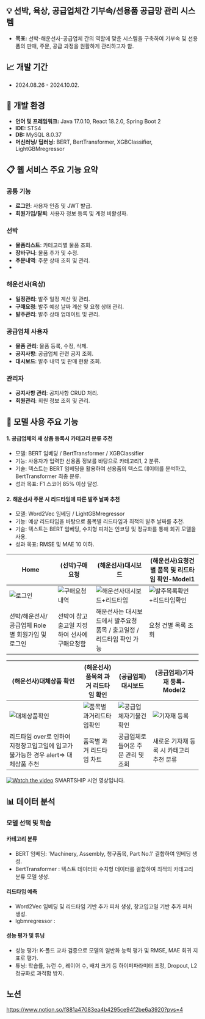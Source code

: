 
## 💡 선박, 육상, 공급업체간 기부속/선용품 공급망 관리 시스템
- **목표:** 선박-해운선사-공급업체 간의 역할에 맞춘 시스템을 구축하여
  기부속 및 선용품의 판매, 주문, 공급 과정을 원활하게 관리하고자 함.

## 📈 개발 기간
- 2024.08.26 - 2024.10.02.
  
## 🔧 개발 환경
- **언어 및 프레임워크:** Java 17.0.10, React 18.2.0, Spring Boot 2
- **IDE:** STS4
- **DB:** MySQL 8.0.37
- **머신러닝/ 딥러닝:** BERT, BertTransformer, XGBClassifier, LightGBMregressor
  
## 📋 웹 서비스 주요 기능 요약
### 공통 기능
- **로그인**: 사용자 인증 및 JWT 발급.
- **회원가입/탈퇴**: 사용자 정보 등록 및 계정 비활성화.

### 선박
- **물품리스트**: 카테고리별 물품 조회.
- **장바구니**: 물품 추가 및 수정.
- **주문내역**: 주문 상태 조회 및 관리.
- 
### 해운선사(육상)
- **일정관리**: 발주 일정 계산 및 관리.
- **구매요청**: 발주 예상 날짜 계산 및 요청 상태 관리.
- **발주관리**: 발주 상태 업데이트 및 관리.

### 공급업체 사용자
- **물품 관리**: 물품 등록, 수정, 삭제.
- **공지사항**: 공급업체 관련 공지 조회.
- **대시보드**: 발주 내역 및 판매 현황 조회.

### 관리자
- **공지사항 관리**: 공지사항 CRUD 처리.
- **회원관리**: 회원 정보 조회 및 관리.
  
## 📌 모델 사용 주요 기능
#### 1. 공급업체의 새 상품 등록시 카테고리 분류 추천
- 모델: BERT 임베딩 / BertTransformer / XGBClassifier
- 기능: 사용자가 입력한 선용품 정보를 바탕으로 카테고리1, 2 분류.
- 기술: 텍스트는 BERT 임베딩을 활용하여 선용품의 텍스트 데이터를 분석하고, BertTransformer 최종 분류.
- 성과 목표: F1 스코어 85% 이상 달성.
#### 2. 해운선사 주문 시 리드타임에 따른 발주 날짜 추천
- 모델: Word2Vec 임베딩 / LightGBMregressor
- 기능: 예상 리드타임을 바탕으로 품목별 리드타임과 최적의 발주 날짜를 추천.
- 기술: 텍스트는 BERT 임베딩, 수치형 피처는 인코딩 및 정규화를 통해 회귀 모델을 사용.
- 성과 목표: RMSE 및 MAE 10 이하.



  
 
|Home|(선박)구매요청|(해운선사)대시보드|(해운선사)요청건별 품목 및 리드타임 확인-Model1|
|---|---|---|---|
|![로그인](https://github.com/user-attachments/assets/7e08dd1d-02d2-42ba-92b7-5e58028ef9ba)|![구매요청내역](https://github.com/user-attachments/assets/4409c019-2d13-4aba-8f91-ab03d3913868)|![해운선사대시보드+리드타임](https://github.com/user-attachments/assets/5de51580-b91c-459c-a8f8-c6bc43b828a1)|![발주목록확인+리드타임확인](https://github.com/user-attachments/assets/49229cf7-4cb4-446d-83f9-131d2eee12ec)|
|선박/해운선사/공급업체 Role 별 회원가입 및 로그인 |선박이 창고출고일 지정하여 선사에 구매요청함|해운선사는 대시보드에서 발주요청 품목 / 출고일정 / 리드타임 확인 가능|요청 건별 목록 조회|

|(해운선사)대체상품 확인 |(해운선사)품목의 과거 리드타임 확인 |(공급업체)대시보드|(공급업체)기자재 등록-Model2|
|---|---|---|---| 
|![대체상품확인](https://github.com/user-attachments/assets/99bf4390-e584-4502-8d21-8c8dd4601ad9)|![품목별 과거리드타임확인](https://github.com/user-attachments/assets/62a2a0b7-f608-4c2e-8c55-73b0a2b086be)|![공급업체자기물건확인](https://github.com/user-attachments/assets/eeaffd17-445b-4a57-8798-cd2ac655d3fb)|![기자재 등록](https://github.com/user-attachments/assets/138ce76c-397f-4d4c-9c85-9738280ed41c)|
|리드타임 over로 인하여 지정창고입고일에 입고가 불가능한 경우 alert=> 대체상품 추천|품목별 과거 리드타임 차트|공급업체로 들어온 주문 관리 및 조회|새로운 기자재 등록 시 카테고리 추천 분류|

[![Watch the video](https://github.com/user-attachments/assets/37ef937e-c45e-415d-8793-32359c2f86ed)](https://www.youtube.com/watch?v=drF5rMgZzB0)
SMARTSHIP 시연 영상입니다.




## 📊 데이터 분석
### 모델 선택 및 학습
#### 카테고리 분류
- BERT 임베딩: 'Machinery, Assembly, 청구품목, Part No.1' 결합하여 임베딩 생성.
- BertTransformer : 텍스트 데이터와 수치형 데이터를 결합하여 최적의 카테고리 분류 모델 생성.
#### 리드타임 예측
- Word2Vec 임베딩 및 리드타임 기반 추가 피처 생성, 창고입고일 기반 추가 피처 생성.
- lgbmregressor : 
#### 성능 평가 및 튜닝
- 성능 평가: K-폴드 교차 검증으로 모델의 일반화 능력 평가 및 RMSE, MAE 회귀 지표로 평가.
- 튜닝: 학습률, 뉴런 수, 레이어 수, 배치 크기 등 하이퍼파라미터 조정, Dropout, L2 정규화로 과적합 방지.
  
## 노션 
https://www.notion.so/f881a47083ea4b4295ce94f2be6a3920?pvs=4
